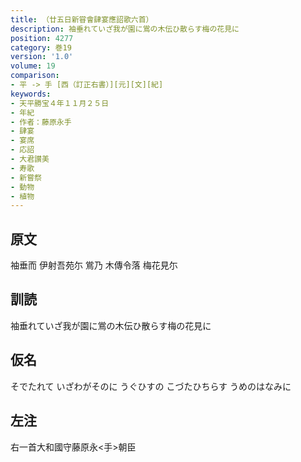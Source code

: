 ```yaml
---
title: （廿五日新甞會肆宴應詔歌六首）
description: 袖垂れていざ我が園に鴬の木伝ひ散らす梅の花見に
position: 4277
category: 巻19
version: '1.0'
volume: 19
comparison:
- 平 -> 手 [西（訂正右書）][元][文][紀]
keywords:
- 天平勝宝４年１１月２５日
- 年紀
- 作者：藤原永手
- 肆宴
- 宴席
- 応詔
- 大君讃美
- 寿歌
- 新嘗祭
- 動物
- 植物
---
```


## 原文

袖垂而 伊射吾苑尓 鴬乃 木傳令落 梅花見尓

## 訓読

袖垂れていざ我が園に鴬の木伝ひ散らす梅の花見に

## 仮名

そでたれて いざわがそのに うぐひすの こづたひちらす うめのはなみに

## 左注

右一首大和國守藤原永<手>朝臣

